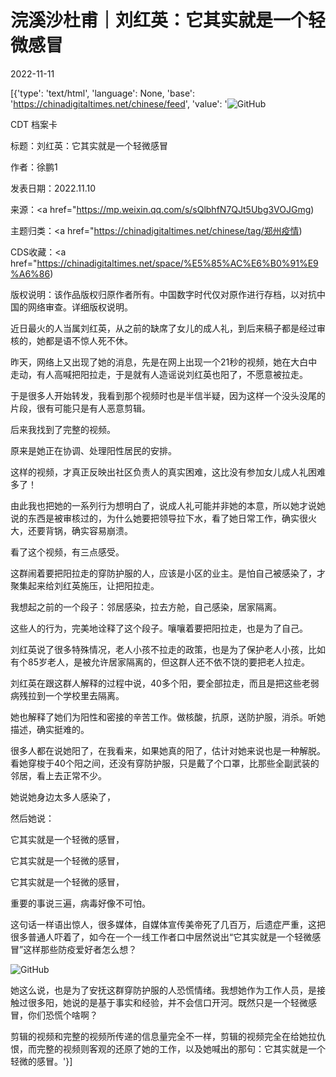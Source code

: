 # 浣溪沙杜甫｜刘红英：它其实就是一个轻微感冒

2022-11-11

[{'type': 'text/html', 'language': None, 'base': 'https://chinadigitaltimes.net/chinese/feed', 'value': '![GitHub](https://chinadigitaltimes.net/chinese/files/2022/11/2122-768x516.jpg)

CDT 档案卡

标题：刘红英：它其实就是一个轻微感冒

作者：徐鹏1

发表日期：2022.11.10

来源：<a href="https://mp.weixin.qq.com/s/sQlbhfN7QJt5Ubg3VOJGmg)

主题归类：<a href="https://chinadigitaltimes.net/chinese/tag/郑州疫情)

CDS收藏：<a href="https://chinadigitaltimes.net/space/%E5%85%AC%E6%B0%91%E9%A6%86)

版权说明：该作品版权归原作者所有。中国数字时代仅对原作进行存档，以对抗中国的网络审查。详细版权说明。





近日最火的人当属刘红英，从之前的缺席了女儿的成人礼，到后来稿子都是经过审核的，她都是语不惊人死不休。

昨天，网络上又出现了她的消息，先是在网上出现一个21秒的视频，她在大白中走动，有人高喊把阳拉走，于是就有人造谣说刘红英也阳了，不愿意被拉走。

于是很多人开始转发，我看到那个视频时也是半信半疑，因为这样一个没头没尾的片段，很有可能只是有人恶意剪辑。

后来我找到了完整的视频。



原来是她正在协调、处理阳性居民的安排。

这样的视频，才真正反映出社区负责人的真实困难，这比没有参加女儿成人礼困难多了！

由此我也把她的一系列行为想明白了，说成人礼可能并非她的本意，所以她才说她说的东西是被审核过的，为什么她要把领导拉下水，看了她日常工作，确实很火大，还要背锅，确实容易崩溃。

看了这个视频，有三点感受。



这群闹着要把阳拉走的穿防护服的人，应该是小区的业主。是怕自己被感染了，才聚集起来给刘红英施压，让把阳拉走。



我想起之前的一个段子：邻居感染，拉去方舱，自己感染，居家隔离。

这些人的行为，完美地诠释了这个段子。嚷嚷着要把阳拉走，也是为了自己。

刘红英说了很多特殊情况，老人小孩不拉走的政策，也是为了保护老人小孩，比如有个85岁老人，是被允许居家隔离的，但这群人还不依不饶的要把老人拉走。



刘红英在跟这群人解释的过程中说，40多个阳，要全部拉走，而且是把这些老弱病残拉到一个学校里去隔离。



她也解释了她们为阳性和密接的辛苦工作。做核酸，抗原，送防护服，消杀。听她描述，确实挺难的。

很多人都在说她阳了，在我看来，如果她真的阳了，估计对她来说也是一种解脱。看她穿梭于40个阳之间，还没有穿防护服，只是戴了个口罩，比那些全副武装的邻居，看上去正常不少。



她说她身边太多人感染了，



然后她说：

它其实就是一个轻微的感冒，

它其实就是一个轻微的感冒，

它其实就是一个轻微的感冒，

重要的事说三遍，病毒好像不可怕。

这句话一样语出惊人，很多媒体，自媒体宣传美帝死了几百万，后遗症严重，这把很多普通人吓着了，如今在一个一线工作者口中居然说出“它其实就是一个轻微感冒”这样那些防疫爱好者怎么想？

![GitHub](https://mmbiz.qpic.cn/mmbiz_jpg/USgIMppDSm6TeicibaweVNocLvMQkt9q1rUmlic0C4pyOSbTnKIexZxZqtVn71reA10qHxWpMHFlk8EY453WcPfHQ/640?wx_fmt=jpeg&amp;wxfrom=5&amp;wx_lazy=1&amp;wx_co=1)

她这么说，也是为了安抚这群穿防护服的人恐慌情绪。我想她作为工作人员，是接触过很多阳，她说的是基于事实和经验，并不会信口开河。既然只是一个轻微感冒，你们恐慌个啥啊？

剪辑的视频和完整的视频所传递的信息量完全不一样，剪辑的视频完全在给她拉仇恨，而完整的视频则客观的还原了她的工作，以及她喊出的那句：它其实就是一个轻微的感冒。'}]
